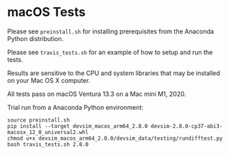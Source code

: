 # macOS Tests

Please see ``preinstall.sh`` for installing prerequisites from the Anaconda Python distribution.

Please see ``travis_tests.sh`` for an example of how to setup and run the tests.

Results are sensitive to the CPU and system libraries that may be installed on your Mac OS X computer.

All tests pass on macOS Ventura 13.3 on a Mac mini M1, 2020.

Trial run from a Anaconda Python environment:

```
source preinstall.sh
pip install --target devsim_macos_arm64_2.8.0 devsim-2.8.0-cp37-abi3-macosx_12_0_universal2.whl
chmod u+x devsim_macos_arm64_2.8.0/devsim_data/testing/rundifftest.py
bash travis_tests.sh 2.8.0
```
